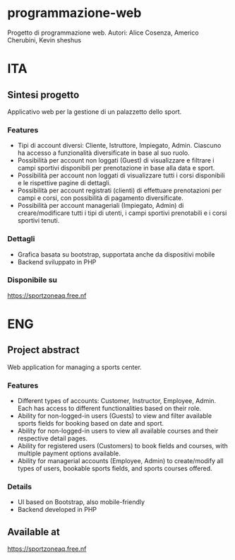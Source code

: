 # programmazione-web
Progetto di programmazione web. Autori: Alice Cosenza, Americo Cherubini, Kevin sheshus


# ITA
## Sintesi progetto
Applicativo web per la gestione di un palazzetto dello sport.

### Features
- Tipi di account diversi: Cliente, Istruttore, Impiegato, Admin. Ciascuno ha accesso a funzionalità diversificate in base al suo ruolo.
- Possibilità per account non loggati (Guest) di visualizzare e filtrare i campi sportivi disponibili per prenotazione in base alla data e sport.
- Possibilità per account non loggati di visualizzare tutti i corsi disponibili e le rispettive pagine di dettagli.
- Possibilità per account registrati (clienti) di effettuare prenotazioni per campi e corsi, con possibilità di pagamento diversificate.
- Possibilità per account manageriali (Impiegato, Admin) di creare/modificare tutti i tipi di utenti, i campi sportivi prenotabili e i corsi sportivi tenuti.

### Dettagli
- Grafica basata su bootstrap, supportata anche da dispositivi mobile
- Backend sviluppato in PHP

### Disponibile su
https://sportzoneaq.free.nf

# ENG
## Project abstract
Web application for managing a sports center.

### Features
- Different types of accounts: Customer, Instructor, Employee, Admin. Each has access to different functionalities based on their role.
- Ability for non-logged-in users (Guests) to view and filter available sports fields for booking based on date and sport.
- Ability for non-logged-in users to view all available courses and their respective detail pages.
- Ability for registered users (Customers) to book fields and courses, with multiple payment options available.
- Ability for managerial accounts (Employee, Admin) to create/modify all types of users, bookable sports fields, and sports courses offered.

### Details
- UI based on Bootstrap, also mobile-friendly
- Backend developed in PHP

## Available at
https://sportzoneaq.free.nf

